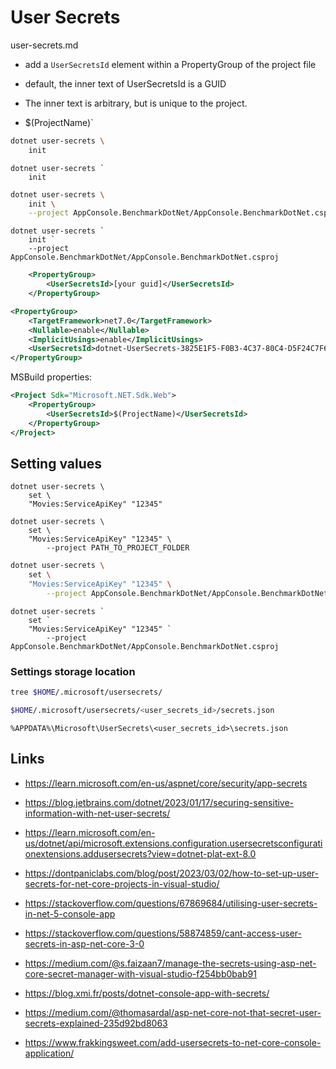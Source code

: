 # User Secrets

user-secrets.md

*   add a `UserSecretsId` element within a PropertyGroup of the project file

*   default, the inner text of UserSecretsId is a GUID
* The inner text is arbitrary, but is unique to the project.
* $(ProjectName)`

```bash
dotnet user-secrets \
    init
```

```pwsh
dotnet user-secrets `
    init
```

```bash
dotnet user-secrets \
    init \
    --project AppConsole.BenchmarkDotNet/AppConsole.BenchmarkDotNet.csproj
```

```pwsh
dotnet user-secrets `
    init `
    --project AppConsole.BenchmarkDotNet/AppConsole.BenchmarkDotNet.csproj
```

```xml
	<PropertyGroup>
		<UserSecretsId>[your guid]</UserSecretsId>
	</PropertyGroup>
```

```xml
<PropertyGroup>
    <TargetFramework>net7.0</TargetFramework>
    <Nullable>enable</Nullable>
    <ImplicitUsings>enable</ImplicitUsings>
    <UserSecretsId>dotnet-UserSecrets-3825E1F5-F0B3-4C37-80C4-D5F24C7F6645</UserSecretsId>
</PropertyGroup>
```

MSBuild properties:

```xml
<Project Sdk="Microsoft.NET.Sdk.Web">
    <PropertyGroup>
        <UserSecretsId>$(ProjectName)</UserSecretsId>
    </PropertyGroup>
</Project>
```


## Setting values

```
dotnet user-secrets \
    set \
    "Movies:ServiceApiKey" "12345"
```

```
dotnet user-secrets \
    set \
    "Movies:ServiceApiKey" "12345" \
        --project PATH_TO_PROJECT_FOLDER
```

```bash
dotnet user-secrets \
    set \
    "Movies:ServiceApiKey" "12345" \
        --project AppConsole.BenchmarkDotNet/AppConsole.BenchmarkDotNet.csproj
```

```pwsh
dotnet user-secrets `
    set `
    "Movies:ServiceApiKey" "12345" `
        --project AppConsole.BenchmarkDotNet/AppConsole.BenchmarkDotNet.csproj
```


### Settings storage location

```bash
tree $HOME/.microsoft/usersecrets/
```

```bash
$HOME/.microsoft/usersecrets/<user_secrets_id>/secrets.json
```

```pwsh
%APPDATA%\Microsoft\UserSecrets\<user_secrets_id>\secrets.json
```

## Links

*   https://learn.microsoft.com/en-us/aspnet/core/security/app-secrets

*   https://blog.jetbrains.com/dotnet/2023/01/17/securing-sensitive-information-with-net-user-secrets/

*   https://learn.microsoft.com/en-us/dotnet/api/microsoft.extensions.configuration.usersecretsconfigurationextensions.addusersecrets?view=dotnet-plat-ext-8.0

*   https://dontpaniclabs.com/blog/post/2023/03/02/how-to-set-up-user-secrets-for-net-core-projects-in-visual-studio/

*   https://stackoverflow.com/questions/67869684/utilising-user-secrets-in-net-5-console-app
    
*   https://stackoverflow.com/questions/58874859/cant-access-user-secrets-in-asp-net-core-3-0

*   https://medium.com/@s.faizaan7/manage-the-secrets-using-asp-net-core-secret-manager-with-visual-studio-f254bb0bab91

*   https://blog.xmi.fr/posts/dotnet-console-app-with-secrets/

*   https://medium.com/@thomasardal/asp-net-core-not-that-secret-user-secrets-explained-235d92bd8063

*   https://www.frakkingsweet.com/add-usersecrets-to-net-core-console-application/

